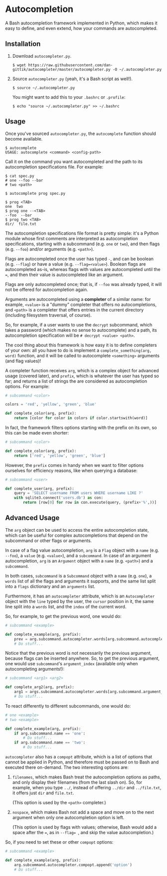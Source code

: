 # Autocompletion

A Bash autocompletion framework implemented in Python, which makes it easy to define, and even extend, how your
commands are autocompleted.

## Installation

1. Download ``autocompleter.py``.

   ```shell
   $ wget https://raw.githubusercontent.com/dan-gittik/autocompleter/master/autocompleter.py -O ~/.autocompleter.py
   ```

2. Source ``autocompleter.py`` (yeah, it's a Bash script as well!).

   ```shell
   $ source ~/.autocompleter.py
   ```

   You might want to add this to your ``.bashrc`` or ``.profile``:

   ```shell
   $ echo "source ~/.autocompleter.py" >> ~/.bashrc
   ```
   
## Usage

Once you've sourced ``autocompleter.py``, the ``autocomplete`` function should become available.

```shell
$ autocomplete
USAGE: autocomplete <command> <config-path>
```

Call it on the command you want autocompleted and the path to its autocompletion specifications file.
For example:

```shell
$ cat spec.py
# one --foo --bar
# two <path>

$ autocomplete prog spec.py

$ prog <TAB>
one  two
$ prog one --<TAB>
--foo  --bar
$ prog two <TAB>
dir/  file.txt
```

The autocompletion specifications file format is pretty simple: it's a Python module whose first comments are
interpreted as autocompletion specifications, starting with a subcommand (e.g. ``one`` or ``two``), and then
flags (e.g. ``--foo``) and/or arguments (e.g. ``<path>``).

Flags are autocompleted once the user has typed ``-``, and can be boolean (e.g. ``--flag``) or have a value (e.g.
``--flag=<value>``). Boolean flags are autocompleted as-is, whereas flags with values are autocompleted until the
``=``, and then their value is autocompleted like an argument.

Flags are only autocompleted once; that is, if ``--foo`` was already typed, it will not be offered for autocompletion
again.

Arguments are autocompleted using a **completer** of a similar name: for example, ``<value>`` is a "dummy" completer
that offers no autocompletions, and ``<path>`` is a completer that offers entries in the current directory (including
filesystem traversal, of course).

So, for example, if a user wants to use the ``decrypt`` subcommand, which takes a password (which makes no sense to
autocomplete) and a path, its autocompletion specification will be ``# decrypt <value> <path>``.

The cool thing about this framework is how easy it is to define completers of your own: all you have to do is implement
a ``complete_something(arg, word)`` function, and it will be called to autocomplete ``<something>`` arguments (and flag
values)!

A completer function receives ``arg``, which is a complex object for advanced usage (covered later), and ``prefix``,
which is whatever the user has typed so far; and returns a list of strings the are considered as autocompletion
options. For example:

```python
# subcommand <color>

colors = 'red', 'yellow', 'green', 'blue'

def complete_color(arg, prefix):
    return [color for color in colors if color.startswith(word)]
```

In fact, the framework filters options starting with the prefix on its own, so this can be made even shorter:

```python
# subcommand <color>

def complete_color(arg, prefix):
    return ['red', 'yellow', 'green', 'blue']
```

However, the ``prefix`` comes in handy when we want to filter options ourselves for efficiency reasons, like when
querying a database:

```python
# subcommand <user>

def complete_user(arg, prefix):
    query = 'SELECT username FROM users WHERE username LIKE ?'
    with sqlite3.connect('users.db') as con:
        return [row[0] for row in con.execute(query, (prefix+'%',))]
```

## Advanced Usage

The ``arg`` object can be used to access the entire autocompletion state, which can be useful for complex
autocompletions that depend on the subcommand or other flags or arguments.

In case of a flag value autocompletion, ``arg`` is a ``Flag`` object with a ``name`` (e.g. ``--foo``), a ``value``
(e.g. ``<value>``), and a ``subcommand``. In case of an argument autocompletion, ``arg`` is an ``Argument`` object
with a ``name`` (e.g. ``<path>``) and a ``subcommand``.

In both cases, ``subcommand`` is a ``Subcommand`` object with a ``name`` (e.g. ``one``), a ``words`` list of all the
flags and arguments it supports, and the same list split into a ``flags`` dictionary and an ``arguments`` list.

Furthermore, it has an ``autocompleter`` attribute, which is an ``Autocompleter`` object with the ``line`` typed by
the user, the ``cursor`` position in it, the same line split into a ``words`` list, and the ``index`` of the current
word.

So, for example, to get the previous word, one would do:

```python
# subcommand <example>

def complete_example(arg, prefix):
    prev = arg.subcommand.autocompleter.words[arg.subcommand.autocompleter.index-1]
    # Do stuff...
```

Notice that the previous word is not necessarily the previous argument, because flags can be inserted anywhere. So,
to get the previous argument, one would use ``subcommand``'s ``argument_index`` (available only when autocompleting
arguments!):

```python
# subcommand <arg1> <arg2>

def complete_arg2(arg, prefix):
    arg1 = args.subcommand.autocompleter.words[arg.subcommand.argument_index-1]
    # Do stuff...
```

To react differently to different subcommands, one would do:

```python
# one <example>
# two <example>

def complete_example(arg, prefix):
    if arg.subcommand.name == 'one':
        # Do stuff...
    if arg.subcommand.name == 'two':
        # Do stuff...
```

``autocompleter`` also has a ``compopt`` attribute, which is a list of options that cannot be applied in Python, and
therefore must be passed on to Bash and executed there on-demand. The two interesting options are:

1. ``filenames``, which makes Bash treat the autocompletion options as paths, and only display their filenames (from
   the last slash on). So, for example, when you type ``../``, instead of offering ``../dir`` and ``../file.txt``, it
   offers just ``dir`` and ``file.txt``.

   (This option is used by the ``<path>`` completer.)

2. ``nospace``, which makes Bash not add a space and move on to the next argument when only one autocompletion option
   is left.

   (This option is used by flags with values; otherwise, Bash would add a space after the ``=``, as in ``--flag= ``,
   and skip the value autocompletion.)

So, if you need to set these or other ``compopt`` options:

```python
# subcommand <example>

def complete_example(arg, prefix):
    arg.subcommand.autocompleter.compopt.append('option')
    # Do stuff...
```
